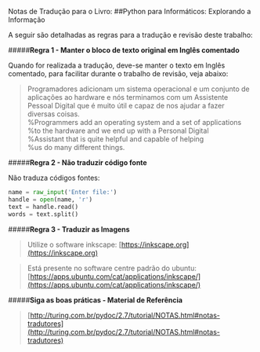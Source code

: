 Notas de Tradução para o Livro: 
##Python para Informáticos: Explorando a Informação

A seguir são detalhadas as regras para a tradução e revisão deste trabalho:

#####**Regra 1 - Manter o bloco de texto original em Inglês comentado**

Quando for realizada a tradução, deve-se manter o texto em Inglês comentado, para facilitar durante o trabalho de revisão, veja abaixo:

>Programadores adicionam um sistema operacional e um conjunto de<br/>
>aplicações ao hardware e nós terminamos com um Assistente <br/>
>Pessoal Digital que é muito útil e capaz de nos ajudar a fazer<br/>
>diversas coisas.<br/>
>%Programmers add an operating system and a set of applications<br/>
>%to the hardware and we end up with a Personal Digital<br/>
>%Assistant that is quite helpful and capable of helping<br/>
>%us do many different things.<br/>


#####**Regra 2 - Não traduzir código fonte**

Não traduza códigos fontes:

```python
name = raw_input('Enter file:')
handle = open(name, 'r')
text = handle.read()
words = text.split()
```


#####**Regra 3 - Traduzir as Imagens**

>Utilize o software inkscape:
>[https://inkscape.org](https://inkscape.org)

>Está presente no software centre padrão do ubuntu:
>[https://apps.ubuntu.com/cat/applications/inkscape/](https://apps.ubuntu.com/cat/applications/inkscape/)


#####**Siga as boas práticas - Material de Referência**

>[http://turing.com.br/pydoc/2.7/tutorial/NOTAS.html#notas-tradutores](http://turing.com.br/pydoc/2.7/tutorial/NOTAS.html#notas-tradutores)